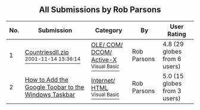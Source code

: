 ﻿<div align="center">

## All Submissions by Rob Parsons

</div>

No.  | Submission | Category | By   | User Rating
---- | ---------- | -------- | ---- | -----------
1 | [Countriesdll\.zip<br /><sup>2001-11-14 15:36:14</sup>](https://github.com/Planet-Source-Code/rob-parsons-countriesdll-zip__1-28889) | [OLE/ COM/ DCOM/ Active\-X<br /><sup>Visual Basic</sup>](../ByCategory/ole-com-dcom-active-x__1-29.md) | Rob Parsons | 4.8 (29 globes from 6 users)
2 | [How to Add the Google Toobar to the Windows Taskbar<br />](https://github.com/Planet-Source-Code/rob-parsons-how-to-add-the-google-toobar-to-the-windows-taskbar__1-46033) | [Internet/ HTML<br /><sup>Visual Basic</sup>](../ByCategory/internet-html__1-34.md) | Rob Parsons | 5.0 (15 globes from 3 users)
